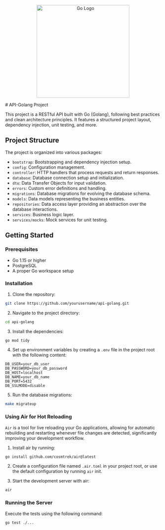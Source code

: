 <p align="center">
<img src="https://openupthecloud.com/wp-content/uploads/2020/01/Golang.png" alt="Go Logo" width="300">
</p>
# API-Golang Project

This project is a RESTful API built with Go (Golang), following best practices and clean architecture principles. It features a structured project layout, dependency injection, unit testing, and more.

## Project Structure

The project is organized into various packages:

- `bootstrap`: Bootstrapping and dependency injection setup.
- `config`: Configuration management.
- `controller`: HTTP handlers that process requests and return responses.
- `database`: Database connection setup and initialization.
- `dto`: Data Transfer Objects for input validation.
- `errors`: Custom error definitions and handling.
- `migrations`: Database migrations for evolving the database schema.
- `models`: Data models representing the business entities.
- `repositories`: Data access layer providing an abstraction over the database interactions.
- `services`: Business logic layer.
- `services/mocks`: Mock services for unit testing.

## Getting Started

### Prerequisites

- Go 1.15 or higher
- PostgreSQL
- A proper Go workspace setup

### Installation

1. Clone the repository:

```sh
git clone https://github.com/yourusername/api-golang.git
```

2. Navigate to the project directory:
```sh
cd api-golang
```

3. Install the dependencies:
```sh
go mod tidy
```

4. Set up environment variables by creating a `.env` file in the project root with the following content:
```
DB_USER=your_db_user
DB_PASSWORD=your_db_password
DB_HOST=localhost
DB_NAME=your_db_name
DB_PORT=5432
DB_SSLMODE=disable
```

5. Run the database migrations:
```sh
make migrateup
```

### Using Air for Hot Reloading

`Air` is a tool for live reloading your Go applications, allowing for automatic rebuilding and restarting whenever file changes are detected, significantly improving your development workflow.

1. Install air by running:
```sh
go install github.com/cosmtrek/air@latest
```

2. Create a configuration file named `.air.toml` in your project root, or use the default configuration by running `air` init.

3. Start the development server with air: 
```sh
air
```

### Running the Server

Execute the tests using the following command:
```sh
go test ./...
```